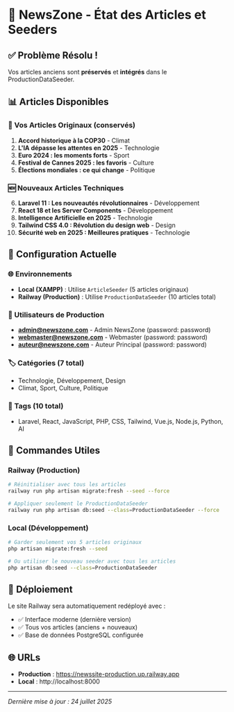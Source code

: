 # 📰 NewsZone - État des Articles et Seeders

## ✅ Problème Résolu !

Vos articles anciens sont **préservés** et **intégrés** dans le ProductionDataSeeder.

## 📊 Articles Disponibles

### 🔄 Vos Articles Originaux (conservés)
1. **Accord historique à la COP30** - Climat
2. **L'IA dépasse les attentes en 2025** - Technologie  
3. **Euro 2024 : les moments forts** - Sport
4. **Festival de Cannes 2025 : les favoris** - Culture
5. **Élections mondiales : ce qui change** - Politique

### 🆕 Nouveaux Articles Techniques
6. **Laravel 11 : Les nouveautés révolutionnaires** - Développement
7. **React 18 et les Server Components** - Développement
8. **Intelligence Artificielle en 2025** - Technologie
9. **Tailwind CSS 4.0 : Révolution du design web** - Design
10. **Sécurité web en 2025 : Meilleures pratiques** - Technologie

## 🎯 Configuration Actuelle

### 🌐 Environnements
- **Local (XAMPP)** : Utilise `ArticleSeeder` (5 articles originaux)
- **Railway (Production)** : Utilise `ProductionDataSeeder` (10 articles total)

### 👥 Utilisateurs de Production
- **admin@newszone.com** - Admin NewsZone (password: password)
- **webmaster@newszone.com** - Webmaster (password: password) 
- **auteur@newszone.com** - Auteur Principal (password: password)

### 🏷️ Catégories (7 total)
- Technologie, Développement, Design
- Climat, Sport, Culture, Politique

### 🔖 Tags (10 total)
- Laravel, React, JavaScript, PHP, CSS, Tailwind, Vue.js, Node.js, Python, AI

## 🚀 Commandes Utiles

### Railway (Production)
```bash
# Réinitialiser avec tous les articles
railway run php artisan migrate:fresh --seed --force

# Appliquer seulement le ProductionDataSeeder
railway run php artisan db:seed --class=ProductionDataSeeder --force
```

### Local (Développement)
```bash
# Garder seulement vos 5 articles originaux
php artisan migrate:fresh --seed

# Ou utiliser le nouveau seeder avec tous les articles
php artisan db:seed --class=ProductionDataSeeder
```

## 🔄 Déploiement

Le site Railway sera automatiquement redéployé avec :
- ✅ Interface moderne (dernière version)
- ✅ Tous vos articles (anciens + nouveaux)
- ✅ Base de données PostgreSQL configurée

## 🌐 URLs
- **Production** : https://newssite-production.up.railway.app
- **Local** : http://localhost:8000

---
*Dernière mise à jour : 24 juillet 2025*

